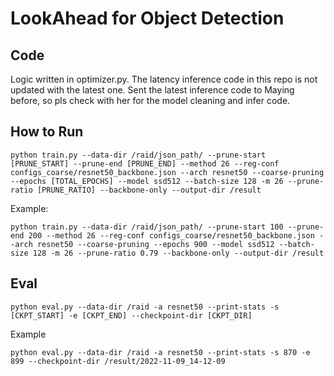 # LookAhead for Object Detection

## Code
Logic written in optimizer.py. The latency inference code in this repo is not updated with the latest one. Sent the latest inference code to Maying before, so pls check with her for the model cleaning and infer code.
## How to Run
```
python train.py --data-dir /raid/json_path/ --prune-start [PRUNE_START] --prune-end [PRUNE_END] --method 26 --reg-conf configs_coarse/resnet50_backbone.json --arch resnet50 --coarse-pruning --epochs [TOTAL_EPOCHS] --model ssd512 --batch-size 128 -m 26 --prune-ratio [PRUNE_RATIO] --backbone-only --output-dir /result
```

Example:
```
python train.py --data-dir /raid/json_path/ --prune-start 100 --prune-end 200 --method 26 --reg-conf configs_coarse/resnet50_backbone.json --arch resnet50 --coarse-pruning --epochs 900 --model ssd512 --batch-size 128 -m 26 --prune-ratio 0.79 --backbone-only --output-dir /result
```

## Eval
```
python eval.py --data-dir /raid -a resnet50 --print-stats -s [CKPT_START] -e [CKPT_END] --checkpoint-dir [CKPT_DIR]
```
Example
```
python eval.py --data-dir /raid -a resnet50 --print-stats -s 870 -e 899 --checkpoint-dir /result/2022-11-09_14-12-09
```
